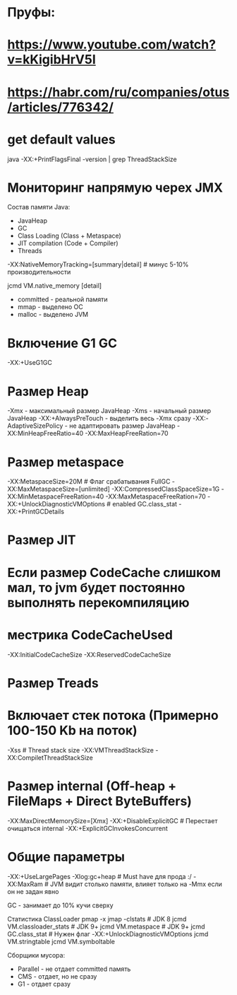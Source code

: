 # Пруфы:
# https://www.youtube.com/watch?v=kKigibHrV5I
# https://habr.com/ru/companies/otus/articles/776342/

# get default values
java -XX:+PrintFlagsFinal -version | grep ThreadStackSize

# Мониторинг напрямую черех JMX

Состав памяти Java:
  - JavaHeap
  - GC
  - Class Loading (Class + Metaspace)
  - JIT compilation (Code + Compiler)
  - Threads

-XX:NativeMemoryTracking=[summary|detail] # минус 5-10% производительности

jcmd <PID> VM.native_memory [detail]
  - committed - реальной памяти
  - mmap - выделено ОС
  - malloc - выделено JVM

# Включение G1 GC
-XX:+UseG1GC

# Размер Heap
-Xmx - максимальный размер JavaHeap
-Xms - начальный размер JavaHeap
-XX:+AlwaysPreTouch - выделить весь -Xmx сразу
-XX:-AdaptiveSizePolicy - не адаптировать размер JavaHeap
-XX:MinHeapFreeRatio=40
-XX:MaxHeapFreeRation=70

# Размер metaspace
-XX:MetaspaceSize=20M  # Флаг срабатывания FullGC
-XX:MaxMetaspaceSize=[unlimited]
-XX:CompressedClassSpaceSize=1G
-XX:MinMetaspaceFreeRation=40
-XX:MaxMetaspaceFreeRation=70
-XX:+UnlockDiagnosticVMOptions   # enabled GC.class_stat
-XX:+PrintGCDetails

# Размер JIT
# Если размер CodeCache слишком мал, то jvm будет постоянно выполнять перекомпиляцию
#  местрика CodeCacheUsed
-XX:InitialCodeCacheSize
-XX:ReservedCodeCacheSize

# Размер Treads
#  Включает стек потока (Примерно 100-150 Kb на поток)
-Xss # Thread stack size
-XX:VMThreadStackSize
-XX:CompiletThreadStackSize

# Размер internal (Off-heap + FileMaps + Direct ByteBuffers)
-XX:MaxDirectMemorySize=[Xmx]
-XX:+DisableExplicitGC  # Перестает очищаться internal
-XX:+ExplicitGCInvokesConcurrent

# Общие параметры
-XX:+UseLargePages
-Xlog:gc+heap  # Must have для прода :/
-XX:MaxRam # JVM видит столько памяти, влияет только на -Mmx если он не задан явно

GC - занимает до 10% кучи сверху

Статистика ClassLoader
pmap -x <PID>
jmap -clstats <PID>             # JDK 8
jcmd <PID> VM.classloader_stats # JDK 9+
jcmd <PID> VM.metaspace         # JDK 9+
jcmd <PID> GC.class_stat        # Нужен флаг -XX:+UnlockDiagnosticVMOptions
jcmd <PID> VM.stringtable
jcmd <PID> VM.symboltable

Сборщики мусора:
 - Parallel - не отдает committed память
 - CMS - отдает, но не сразу
 - G1 - отдает сразу

